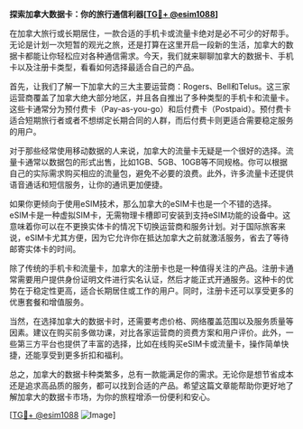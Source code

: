 **探索加拿大数据卡：你的旅行通信利器[[TG💪+ @esim1088](https://t.me/s/esim1088)]**

在加拿大旅行或长期居住，一款合适的手机卡或流量卡绝对是必不可少的好帮手。无论是计划一次短暂的观光之旅，还是打算在这里开启一段新的生活，加拿大的数据卡都能让你轻松应对各种通信需求。今天，我们就来聊聊加拿大的数据卡、手机卡以及注册卡类型，看看如何选择最适合自己的产品。

首先，让我们了解一下加拿大的三大主要运营商：Rogers、Bell和Telus。这三家运营商覆盖了加拿大绝大部分地区，并且各自推出了多种类型的手机卡和流量卡。这些卡通常分为预付费卡（Pay-as-you-go）和后付费卡（Postpaid）。预付费卡适合短期旅行者或者不想绑定长期合同的人群，而后付费卡则更适合需要稳定服务的用户。

对于那些经常使用移动数据的人来说，加拿大的流量卡无疑是一个很好的选择。流量卡通常以数据包的形式出售，比如1GB、5GB、10GB等不同规格。你可以根据自己的实际需求购买相应的流量包，避免不必要的浪费。此外，许多流量卡还提供语音通话和短信服务，让你的通讯更加便捷。

如果你更倾向于使用eSIM技术，那么加拿大的eSIM卡也是一个不错的选择。eSIM卡是一种虚拟SIM卡，无需物理卡槽即可安装到支持eSIM功能的设备中。这意味着你可以在不更换实体卡的情况下切换运营商和服务计划。对于国际旅客来说，eSIM卡尤其方便，因为它允许你在抵达加拿大之前就激活服务，省去了等待邮寄实体卡的时间。

除了传统的手机卡和流量卡，加拿大的注册卡也是一种值得关注的产品。注册卡通常需要用户提供身份证明文件进行实名认证，然后才能正式开通服务。这种卡的优势在于稳定性更高，适合长期居住或工作的用户。同时，注册卡还可以享受更多的优惠套餐和增值服务。

当然，在选择加拿大的数据卡时，还需要考虑价格、网络覆盖范围以及服务质量等因素。建议在购买前多做功课，对比各家运营商的资费方案和用户评价。此外，一些第三方平台也提供了丰富的选择，比如在线购买eSIM卡或流量卡，操作简单快捷，还能享受到更多折扣和福利。

总之，加拿大的数据卡种类繁多，总有一款能满足你的需求。无论你是想节省成本还是追求高品质的服务，都可以找到合适的产品。希望这篇文章能帮助你更好地了解加拿大的数据卡市场，为你的旅程增添一份便利和安心。

[[TG💪+ @esim1088](https://t.me/s/esim1088) ![Image](https://i.postimg.cc/4NQfJmqS/Snipaste-2025-05-13-00-14-12.png)]